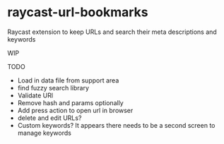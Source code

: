 # raycast-url-bookmarks
Raycast extension to keep URLs and search their meta descriptions and keywords

WIP

TODO
- Load in data file from support area
- find fuzzy search library
- Validate URl
- Remove hash and params optionally
- Add press action to open url in browser
- delete and edit URLs?
- Custom keywords? It appears there needs to be a second screen to manage keywords
